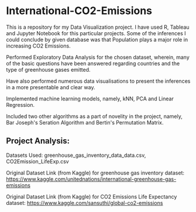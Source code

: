 # International-CO2-Emissions
This is a repository for my Data Visualization project. I have used R, Tableau and Jupyter Notebook for this particular projects. Some of the inferences I could conclude by given database was that Population plays a major role in increasing CO2 Emissions.

Performed Exploratory Data Analysis for the chosen dataset, wherein, many of the basic questions have been answered regarding countries and the type of greenhouse gases emitted.

Have also performed numerous data visualisations to present the inferences in a more presentable and clear way.

Implemented machine learning models, namely, kNN, PCA and Linear Regression.

Included two other algorithms as a part of novelity in the project, namely, Bar Joseph's Seration Algorithm and Bertin's Permutation Matrix.
## Project Analysis:

Datasets Used: greenhouse_gas_inventory_data_data.csv, CO2Emission_LifeExp.csv

Original Dataset Link (from Kaggle) for greenhouse gas inventory dataset: https://www.kaggle.com/unitednations/international-greenhouse-gas-emissions

Original Dataset Link (from Kaggle) for CO2 Emissions Life Expectancy dataset: https://www.kaggle.com/sansuthi/global-co2-emissions

